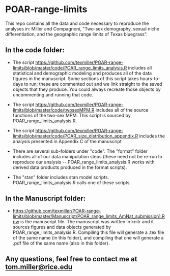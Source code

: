 # POAR-range-limits

This repo contains all the data and code necessary to reproduce the analyses in: Miller and Compagnoni, "Two-sex demography, sexual niche differentiation, and the geographic range limits of Texas bluegrass".

## In the code folder:
* The script https://github.com/texmiller/POAR-range-limits/blob/master/code/POAR_range_limits_analysis.R includes all statistical and demographic modeling and produces all of the data figures in the manuscript. Some sections of this script takes hours-to-days to run; these are commented out and we link straight to the saved objects that they produce. You could always recreate those objects by uncommenting and running that code. 

* The script https://github.com/texmiller/POAR-range-limits/blob/master/code/twosexMPM.R includes all of the source functions of the two-sex MPM. This script is sourced by POAR_range_limits_analysis.R.

* The script https://github.com/texmiller/POAR-range-limits/blob/master/code/POAR_size_distribution_appendix.R includes the analysis presented in Appendix C of the manuscript

* There are several sub-folders under "code". The "format" folder includes all of our data manipulation steps (these need not be re-run to reproduce our analysis -- POAR_range_limits_analysis.R works with derived data products produced in the format scripts).

* The "stan" folder includes stan model scripts. POAR_range_limits_analysis.R calls one of these scripts.

## In the Manuscript folder:

* https://github.com/texmiller/POAR-range-limits/blob/master/Manuscript/POAR_range_limits_AmNat_submission1.Rnw is the manuscript file. The manuscript was written in knitr and it sources figures and data objects generated by POAR_range_limits_analysis.R. Compiling this file will generate a .tex file of the same name (in this folder), and compiling that one will generate a .pdf file of the same name (also in this folder). 

## Any questions, feel free to contact me at tom.miller@rice.edu
